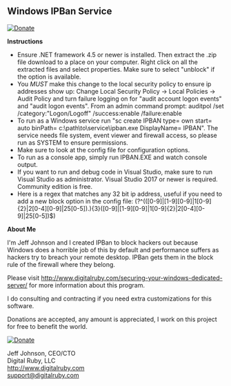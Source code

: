 Windows IPBan Service
-----
[![Donate](https://img.shields.io/badge/Donate-PayPal-green.svg)](https://www.paypal.com/cgi-bin/webscr?cmd=_s-xclick&hosted_button_id=7EJ3K33SRLU9E)

**Instructions**

- Ensure .NET framework 4.5 or newer is installed. Then extract the .zip file download to a place on your computer. Right click on all the extracted files and select properties. Make sure to select "unblock" if the option is available.
- You *MUST* make this change to the local security policy to ensure ip addresses show up: 
Change Local Security Policy -> Local Policies -> Audit Policy and turn failure logging on for "audit account logon events" and "audit logon events".
From an admin command prompt: auditpol /set /category:"Logon/Logoff" /success:enable /failure:enable
- To run as a Windows service run "sc create IPBAN type= own start= auto binPath= c:\path\to\service\ipban.exe DisplayName= IPBAN". The service needs file system, event viewer and firewall access, so please run as SYSTEM to ensure permissions.
- Make sure to look at the config file for configuration options.
- To run as a console app, simply run IPBAN.EXE and watch console output.
- If you want to run and debug code in Visual Studio, make sure to run Visual Studio as administrator. Visual Studio 2017 or newer is required. Community edition is free.
- Here is a regex that matches any 32 bit ip address, useful if you need to add a new block option in the config file: 
(?<ipaddress>^(([0-9]|[1-9][0-9]|1[0-9]{2}|2[0-4][0-9]|25[0-5])\.){3}([0-9]|[1-9][0-9]|1[0-9]{2}|2[0-4][0-9]|25[0-5])$)

**About Me**

I'm Jeff Johnson and I created IPBan to block hackers out because Windows does a horrible job of this by default and performance suffers as hackers try to breach your remote desktop. IPBan gets them in the block rule of the firewall where they belong.

Please visit http://www.digitalruby.com/securing-your-windows-dedicated-server/ for more information about this program.

I do consulting and contracting if you need extra customizations for this software.

Donations are accepted, any amount is appreciated, I work on this project for free to benefit the world.

[![Donate](https://img.shields.io/badge/Donate-PayPal-green.svg)](https://www.paypal.com/cgi-bin/webscr?cmd=_s-xclick&hosted_button_id=7EJ3K33SRLU9E)

Jeff Johnson, CEO/CTO  
Digital Ruby, LLC  
http://www.digitalruby.com  
support@digitalruby.com



